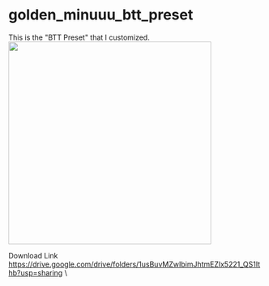 # golden_minuuu_btt_preset
This is the "BTT Preset" that I customized. \
<img width="400px" src="https://i.imgur.com/kyS3DFB.png"/>

Download Link\
https://drive.google.com/drive/folders/1usBuvMZwIbimJhtmEZlx5221_QS1Ithb?usp=sharing \


